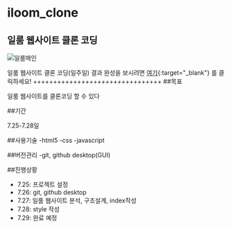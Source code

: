 # iloom_clone
## 일룸 웹사이트 클론 코딩 
![일룸메인](https://www.businesspost.co.kr/news/photo/202109/20210910160001_41451.jpg)

일룸 웹사이트 클론 코딩(일주일)
결과 완성을 보시려면 [여기](https://yoonyounggun.github.io/iloom_clone/src/main/webapp/index.html){:target="_blank"} 를 클릭하세요!
++++++++++++++++++++++++++++++++
##목표

일룸 웹사이트를 클론코딩 할 수 있다

##기간

7.25-7.28일 

##사용기술
-html5
-css
-javascript

##버전관리
-git, github desktop(GUI)

##진행상황
- 7.25: 프로젝트 설정
- 7.26: git, github desktop
- 7.27: 일룸 웹사이트 분석, 구조설계, index작성
- 7.28: style 작성
- 7.29: 완료 예정 
